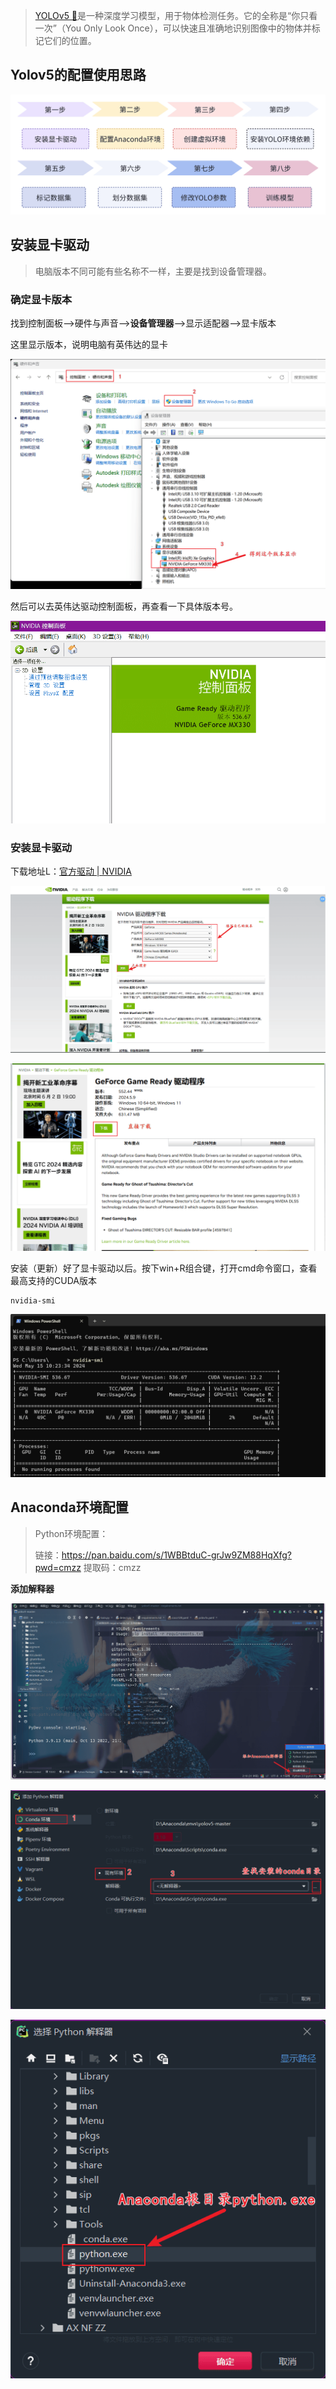 > [ YOLOv5 🚀](https://github.com/ultralytics/yolov5?tab=readme-ov-file)是一种深度学习模型，用于物体检测任务。它的全称是“你只看一次”（You Only Look Once），可以快速且准确地识别图像中的物体并标记它们的位置。

## Yolov5的配置使用思路

![1715738894097](yolo训练/1715738894097.png)

## 安装显卡驱动

> 电脑版本不同可能有些名称不一样，主要是找到设备管理器。

### 确定显卡版本

找到控制面板-->硬件与声音-->**设备管理器**-->显示适配器-->显卡版本

这里显示版本，说明电脑有英伟达的显卡

![1715739135356](yolo训练/1715739135356.png)

然后可以去英伟达驱动控制面板，再查看一下具体版本号。

![1715739492856](yolo训练/1715739492856.png)

### 安装显卡驱动

下载地址L：[官方驱动 | NVIDIA](https://www.nvidia.cn/Download/index.aspx?lang=cn#)

![1715739635564](yolo训练/1715739635564.png)

![1715739700051](yolo训练/1715739700051.png)

   安装（更新）好了显卡驱动以后。按下win+R组合键，打开cmd命令窗口，查看最高支持的CUDA版本

```undefined
nvidia-smi
```

![1715739847591](yolo训练/1715739847591.png)

## Anaconda环境配置

> Python环境配置：
>
> 链接：https://pan.baidu.com/s/1WBBtduC-grJw9ZM88HqXfg?pwd=cmzz 
> 提取码：cmzz

**添加解释器**

![1715740149077](yolo训练/1715740149077.png)



![1715740219475](yolo训练/1715740219475.png)

![1715740272867](yolo训练/1715740272867.png)